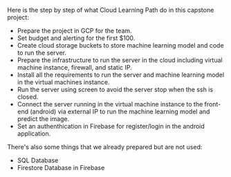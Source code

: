 Here is the step by step of what Cloud Learning Path do in this capstone project:
- Prepare the project in GCP for the team.
- Set budget and alerting for the first $100.
- Create cloud storage buckets to store machine learning model and code to run the server.
- Prepare the infrastructure to run the server in the cloud including virtual machine instance, firewall, and static IP.
- Install all the requirements to run the server and machine learning model in the virtual machines instance.
- Run the server using screen to avoid the server stop when the ssh is closed.
- Connect the server running in the virtual machine instance to the front-end (android) via external IP to run the machine learning model and predict the image.
- Set an authenthication in Firebase for register/login in the android application.

There's also some things that we already prepared but are not used:
- SQL Database
- Firestore Database in Firebase
